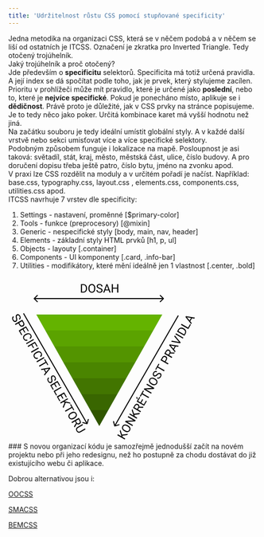 ```yaml
---
title: 'Udržitelnost růstu CSS pomocí stupňované specificity'
---
```


Jedna metodika na organizaci CSS, která se v něčem podobá a v něčem se liší od ostatních je ITCSS. Označení je zkratka pro Inverted Triangle. Tedy otočený trojúhelník.
<br>
Jaký trojúhelník a proč otočený?
<br>
Jde především o **specificitu** selektorů. Specificita má totiž určená pravidla. A její index se dá spočítat podle toho, jak je prvek, který stylujeme zacílen. Prioritu v prohlížeči může mít pravidlo, které je určené jako **poslední**, nebo to, které je **nejvíce specifické**. Pokud je ponecháno místo, aplikuje se i **dědičnost**. Právě proto je důležité, jak v CSS prvky na stránce popisujeme.
<br>
Je to tedy něco jako poker. Určitá kombinace karet má vyšší hodnotu než jiná.
<br>
Na začátku souboru je tedy ideální umístit globální styly. A v každé další vrstvě nebo sekci umisťovat více a více specifické selektory.
<br>
Podobným způsobem funguje i lokalizace na mapě. Posloupnost je asi taková: světadíl, stát, kraj, město, městská část, ulice, číslo budovy. A pro doručení dopisu třeba ještě patro, číslo bytu, jméno na zvonku apod.
<br>
V praxi lze CSS rozdělit na moduly a v určitém pořadí je načíst. Například: base.css, typography.css, layout.css , elements.css, components.css, utilities.css apod.
<br>
ITCSS navrhuje 7 vrstev dle specificity:
1. Settings - nastavení, proměnné [$primary-color]
2. Tools - funkce (preprocesory) [@mixin]
3. Generic - nespecifické styly [body, main, nav, header]
4. Elements - základní styly HTML prvků [h1, p, ul]
5. Objects - layouty [.container]
6. Components - UI komponenty [.card, .info-bar]
7. Utilities - modifikátory, které mění ideálně jen 1 vlastnost [.center, .bold]

<svg width="382" height="332" viewBox="0 0 191 166" fill="none" xmlns="http://www.w3.org/2000/svg">
<path d="M106.517 149.981C106.589 150.247 106.863 150.406 107.129 150.334L111.476 149.169C111.743 149.098 111.901 148.824 111.83 148.557C111.758 148.29 111.484 148.132 111.217 148.204L107.354 149.239L106.318 145.375C106.247 145.108 105.973 144.95 105.706 145.022C105.439 145.093 105.281 145.367 105.352 145.634L106.517 149.981ZM170.567 38.75L106.567 149.601L107.433 150.101L171.433 39.25L170.567 38.75Z" fill="black"/>
<path d="M114.67 159.623L115.087 161.068L117.584 162.51L117.021 163.484L109.633 159.218L110.196 158.244L113.849 160.354L112.091 154.961L112.771 153.784L114.355 158.575L120.291 157.821L119.617 158.988L114.67 159.623ZM120.515 149.453C121.239 149.871 121.801 150.358 122.202 150.914C122.599 151.468 122.811 152.05 122.837 152.661C122.864 153.271 122.705 153.874 122.361 154.47C122.025 155.052 121.585 155.485 121.041 155.771C120.494 156.055 119.884 156.17 119.212 156.116C118.538 156.056 117.851 155.828 117.15 155.433L116.617 155.125C115.907 154.715 115.351 154.229 114.949 153.668C114.547 153.106 114.332 152.518 114.304 151.902C114.275 151.28 114.428 150.679 114.764 150.097C115.106 149.505 115.55 149.067 116.098 148.783C116.644 148.494 117.259 148.385 117.944 148.456C118.626 148.525 119.328 148.767 120.048 149.183L120.515 149.453ZM119.478 150.146C118.602 149.641 117.829 149.429 117.159 149.511C116.486 149.591 115.967 149.948 115.601 150.58C115.246 151.196 115.201 151.817 115.466 152.444C115.73 153.065 116.275 153.621 117.101 154.112L117.644 154.425C118.493 154.916 119.264 155.124 119.956 155.05C120.647 154.971 121.173 154.618 121.534 153.992C121.897 153.363 121.95 152.744 121.693 152.135C121.432 151.525 120.876 150.967 120.026 150.463L119.478 150.146ZM128.093 144.308L127.527 145.287L119.686 145.72L125.38 149.007L124.814 149.986L117.426 145.721L117.992 144.741L125.864 144.313L120.145 141.012L120.704 140.042L128.093 144.308ZM126.74 138.717L127.158 140.162L129.654 141.603L129.092 142.578L121.703 138.312L122.266 137.338L125.919 139.447L124.161 134.055L124.841 132.877L126.425 137.669L132.361 136.915L131.687 138.082L126.74 138.717ZM131.429 131.627L130.427 133.362L133.416 135.088L132.85 136.067L125.462 131.802L126.874 129.356C127.355 128.524 127.913 127.994 128.55 127.766C129.189 127.535 129.87 127.628 130.594 128.046C131.054 128.312 131.383 128.668 131.58 129.116C131.779 129.56 131.835 130.053 131.748 130.593L135.886 130.669L135.947 130.704L135.344 131.749L131.429 131.627ZM129.63 132.902L130.495 131.405C130.774 130.922 130.871 130.465 130.784 130.037C130.7 129.605 130.448 129.268 130.029 129.025C129.572 128.762 129.143 128.697 128.741 128.83C128.341 128.96 127.991 129.281 127.691 129.793L126.829 131.285L129.63 132.902ZM135.547 123.51L133.698 126.712L136.317 128.224L138.464 124.505L139.261 124.965L136.551 129.658L129.162 125.393L131.843 120.75L132.645 121.213L130.527 124.881L132.901 126.252L134.75 123.05L135.547 123.51ZM128.707 121.47L129.364 120.333L130.07 122.554L129.634 123.31L128.707 121.47ZM136.38 114.743L135.009 117.118L141.596 120.92L141.036 121.889L134.45 118.087L133.081 120.456L132.28 119.994L135.578 114.28L136.38 114.743ZM146.878 111.771L146.312 112.751L138.472 113.183L144.165 116.47L143.6 117.449L136.211 113.184L136.777 112.204L144.649 111.777L138.93 108.475L139.49 107.506L146.878 111.771ZM147.702 102.362C148.426 102.78 148.989 103.267 149.389 103.823C149.787 104.378 149.998 104.96 150.025 105.571C150.051 106.181 149.892 106.784 149.549 107.38C149.213 107.961 148.773 108.395 148.229 108.681C147.682 108.965 147.072 109.08 146.399 109.025C145.726 108.966 145.039 108.738 144.338 108.343L143.805 108.035C143.095 107.625 142.538 107.139 142.136 106.578C141.734 106.016 141.519 105.428 141.491 104.812C141.462 104.19 141.616 103.589 141.952 103.007C142.293 102.415 142.738 101.977 143.285 101.693C143.831 101.404 144.447 101.295 145.132 101.365C145.814 101.434 146.515 101.677 147.236 102.093L147.702 102.362ZM146.666 103.056C145.79 102.55 145.017 102.339 144.347 102.421C143.673 102.501 143.154 102.858 142.789 103.49C142.433 104.106 142.388 104.727 142.653 105.354C142.917 105.975 143.462 106.531 144.288 107.022L144.831 107.335C145.68 107.826 146.451 108.034 147.143 107.96C147.834 107.88 148.36 107.528 148.722 106.902C149.085 106.273 149.138 105.654 148.88 105.045C148.619 104.434 148.064 103.877 147.214 103.373L146.666 103.056ZM149.965 98.8179C149.243 99.5148 148.597 99.9538 148.028 100.135C147.457 100.311 146.915 100.25 146.401 99.9532C145.819 99.6173 145.472 99.1082 145.361 98.426C145.248 97.7384 145.407 97.0225 145.836 96.2783C146.129 95.7709 146.488 95.3759 146.913 95.0934C147.34 94.8075 147.788 94.6559 148.258 94.6386C148.73 94.6179 149.171 94.7257 149.58 94.9621L149.015 95.9414C148.568 95.6836 148.136 95.6235 147.718 95.7612C147.297 95.8969 146.937 96.2236 146.638 96.7412C146.361 97.2216 146.25 97.6586 146.307 98.0523C146.363 98.4406 146.578 98.7432 146.954 98.96C147.255 99.1338 147.584 99.1544 147.94 99.0218C148.295 98.8838 148.735 98.5585 149.261 98.0458C149.789 97.5297 150.257 97.1597 150.666 96.9357C151.074 96.7064 151.464 96.589 151.837 96.5834C152.212 96.5744 152.588 96.6783 152.963 96.8951C153.562 97.2408 153.908 97.7515 154 98.4274C154.089 99.1012 153.908 99.8289 153.457 100.61C153.164 101.118 152.794 101.536 152.347 101.864C151.897 102.191 151.434 102.376 150.957 102.421C150.482 102.463 150.029 102.359 149.6 102.111L150.165 101.132C150.612 101.39 151.06 101.43 151.51 101.252C151.958 101.069 152.342 100.702 152.66 100.15C152.957 99.6362 153.08 99.1815 153.028 98.7864C152.977 98.3913 152.77 98.0893 152.408 97.8803C152.046 97.6713 151.694 97.637 151.351 97.7775C151.005 97.916 150.543 98.2627 149.965 98.8179ZM151.925 87.8181L150.554 90.1929L157.141 93.9957L156.581 94.9649L149.994 91.1622L148.626 93.5319L147.825 93.069L151.123 87.3553L151.925 87.8181ZM158.186 85.5058L161.078 87.1757L160.516 88.15L153.127 83.8844L154.7 81.1595C155.167 80.3509 155.739 79.8375 156.415 79.6191C157.094 79.3973 157.773 79.4827 158.453 79.8752C159.17 80.2893 159.593 80.8336 159.722 81.5081C159.85 82.1773 159.673 82.9297 159.191 83.7653L158.186 85.5058ZM157.389 85.0458L158.4 83.2952C158.7 82.7742 158.809 82.3047 158.726 81.8867C158.639 81.4667 158.364 81.1229 157.9 80.8554C157.461 80.6015 157.029 80.537 156.605 80.6621C156.181 80.7871 155.824 81.0886 155.534 81.5665L154.492 83.373L157.389 85.0458ZM162.876 77.1586L161.874 78.8941L164.863 80.6196L164.298 81.599L156.909 77.3334L158.322 74.8875C158.802 74.0553 159.361 73.5253 159.997 73.2975C160.636 73.0664 161.317 73.1598 162.041 73.5777C162.501 73.8434 162.83 74.2 163.027 74.6476C163.226 75.0918 163.282 75.5843 163.196 76.1251L167.334 76.2002L167.394 76.2354L166.791 77.2807L162.876 77.1586ZM161.078 78.4341L161.942 76.9372C162.221 76.4534 162.318 75.9972 162.232 75.5685C162.147 75.1364 161.895 74.7993 161.476 74.5571C161.019 74.2934 160.59 74.2283 160.188 74.3617C159.788 74.4917 159.438 74.8128 159.138 75.3251L158.277 76.8169L161.078 78.4341ZM168.425 69.997L166.638 73.0924L168.165 74.9008L167.585 75.9056L161.825 68.8186L162.318 67.9661L171.338 69.4053L170.761 70.4049L168.425 69.997ZM166.006 72.3352L167.456 69.8234L163.274 69.0867L166.006 72.3352ZM171.772 65.6643L166.897 60.0349L167.512 58.9692L173.318 65.975L172.82 66.8377L163.853 65.3071L164.465 64.2466L171.772 65.6643ZM176.078 61.195L175.516 62.1692L168.127 57.9036L168.69 56.9293L176.078 61.195ZM177.109 59.4088L169.721 55.1432L170.925 53.0576C171.296 52.4148 171.766 51.9285 172.336 51.5987C172.905 51.2689 173.529 51.1217 174.208 51.1572C174.888 51.1893 175.57 51.3999 176.251 51.7891L176.723 52.0616C177.42 52.4639 177.953 52.9518 178.321 53.5251C178.691 54.0951 178.872 54.7115 178.864 55.3743C178.857 56.0337 178.666 56.6969 178.29 57.3638L177.109 59.4088ZM171.085 54.6318L176.875 57.9746L177.467 56.9495C177.9 56.1985 178.004 55.4802 177.777 54.7946C177.553 54.1056 177.009 53.512 176.146 53.014L175.715 52.765C174.876 52.2806 174.111 52.1025 173.419 52.2307C172.725 52.3536 172.166 52.7751 171.742 53.4951L171.085 54.6318ZM180.816 51.1495L182.837 47.6482L183.634 48.1082L181.047 52.5888L173.659 48.3232L174.224 47.3439L180.816 51.1495ZM184.761 41.7023L182.974 44.7977L184.501 46.6062L183.921 47.6109L178.161 40.5239L178.654 39.6714L187.674 41.1106L187.097 42.1103L184.761 41.7023ZM182.342 44.0405L183.792 41.5287L179.61 40.792L182.342 44.0405Z" fill="black"/>
<path d="M7.6433 41.6331C7.40106 40.6589 7.34381 39.88 7.47155 39.2966C7.60462 38.7146 7.92826 38.2751 8.44246 37.9782C9.02432 37.6423 9.63849 37.5967 10.285 37.8414C10.9368 38.0875 11.4775 38.5827 11.9072 39.327C12.2002 39.8344 12.3628 40.3427 12.3951 40.8517C12.4294 41.3642 12.3365 41.8283 12.1164 42.244C11.8983 42.6631 11.5846 42.9909 11.1752 43.2272L10.6098 42.2478C11.0564 41.99 11.3245 41.6458 11.4141 41.2151C11.5072 40.7825 11.4043 40.3074 11.1054 39.7899C10.8281 39.3095 10.5047 38.9955 10.1354 38.8479C9.77132 38.7018 9.40155 38.7371 9.02605 38.9539C8.72497 39.1277 8.5428 39.402 8.47954 39.7768C8.42162 40.1531 8.48316 40.6972 8.66414 41.4091C8.84708 42.1244 8.93329 42.7151 8.92277 43.1812C8.91758 43.6488 8.82414 44.0456 8.64245 44.3715C8.46271 44.7008 8.18508 44.9738 7.80958 45.1906C7.2108 45.5363 6.59566 45.5803 5.96416 45.3224C5.33604 45.0626 4.7964 44.542 4.34522 43.7605C4.05226 43.2531 3.87523 42.7238 3.81415 42.1727C3.75645 41.6196 3.82741 41.1254 4.02703 40.6899C4.22861 40.2577 4.54421 39.9177 4.97384 39.6696L5.53927 40.649C5.09272 40.9068 4.83393 41.275 4.7629 41.7535C4.69721 42.2335 4.82354 42.7491 5.1419 43.3006C5.43878 43.8148 5.77118 44.1483 6.13913 44.3012C6.50707 44.4542 6.87203 44.4261 7.234 44.2172C7.59597 44.0082 7.80182 43.7202 7.85155 43.3532C7.90465 42.9842 7.83524 42.4109 7.6433 41.6331ZM10.1106 46.8324L7.2182 48.5023L6.6557 47.528L14.044 43.2624L15.6172 45.9873C16.084 46.7958 16.2429 47.5476 16.0938 48.2425C15.9468 48.9409 15.5332 49.4864 14.8533 49.8789C14.1361 50.293 13.4531 50.3874 12.8043 50.1621C12.1608 49.9382 11.5979 49.4084 11.1155 48.5729L10.1106 46.8324ZM10.9073 46.3724L11.918 48.1231C12.2188 48.644 12.571 48.9729 12.9748 49.1097C13.3819 49.2445 13.8172 49.1781 14.2806 48.9105C14.7204 48.6566 14.9921 48.3148 15.0959 47.8851C15.1996 47.4553 15.1168 46.9956 14.8477 46.506L13.8047 44.6995L10.9073 46.3724ZM16.267 56.2886L14.4184 53.0867L11.8 54.5984L13.9475 58.3179L13.1508 58.7779L10.4409 54.0841L17.8291 49.8185L20.5098 54.4615L19.708 54.9244L17.5899 51.2556L15.2151 52.6267L17.0637 55.8286L16.267 56.2886ZM19.3331 64.0718C18.4989 64.4316 17.728 64.491 17.0205 64.25C16.3184 64.0103 15.7349 63.488 15.27 62.6828C14.7661 61.81 14.6747 60.9291 14.9959 60.0401C15.319 59.1544 16.0049 58.4088 17.0536 57.8033L17.764 57.3932C18.4507 56.9967 19.1249 56.7698 19.7865 56.7126C20.4501 56.6588 21.0504 56.7768 21.5876 57.0665C22.1281 57.3544 22.5693 57.7943 22.9111 58.3863C23.3642 59.1711 23.5076 59.9273 23.3413 60.6548C23.1783 61.3804 22.7319 62.0057 22.0022 62.5308L21.4367 61.5514C21.9765 61.127 22.2963 60.6965 22.3962 60.26C22.4979 59.8269 22.4023 59.3566 22.1093 58.8492C21.75 58.2267 21.2377 57.8707 20.5725 57.7811C19.9093 57.6949 19.1532 57.8969 18.3041 58.3872L17.5886 58.8003C16.7868 59.2632 16.2458 59.7988 15.9656 60.4071C15.6853 61.0155 15.719 61.6207 16.0667 62.2229C16.3792 62.7641 16.7402 63.1082 17.1498 63.2552C17.5648 63.4035 18.104 63.3493 18.7676 63.0924L19.3331 64.0718ZM18.3627 67.8052L17.8002 66.8309L25.1885 62.5653L25.751 63.5395L18.3627 67.8052ZM25.0093 71.7823L23.2193 68.6818L19.9565 70.5656L19.394 69.5914L26.7823 65.3257L29.4248 69.9028L28.6231 70.3657L26.543 66.7629L24.016 68.2219L25.806 71.3223L25.0093 71.7823ZM23.3139 76.3809L22.7514 75.4066L30.1397 71.141L30.7022 72.1152L23.3139 76.3809ZM29.8272 82.2482C28.993 82.608 28.2222 82.6674 27.5147 82.4263C26.8125 82.1867 26.229 81.6644 25.7642 80.8592C25.2603 79.9864 25.1689 79.1055 25.49 78.2164C25.8131 77.3308 26.499 76.5852 27.5477 75.9797L28.2582 75.5696C28.9449 75.1731 29.6191 74.9462 30.2806 74.889C30.9442 74.8352 31.5445 74.9532 32.0817 75.2429C32.6223 75.5308 33.0634 75.9707 33.4052 76.5627C33.8584 77.3475 34.0017 78.1037 33.8354 78.8312C33.6724 79.5568 33.2261 80.1821 32.4963 80.7071L31.9309 79.7278C32.4707 79.3034 32.7905 78.8729 32.8903 78.4364C32.9921 78.0033 32.8964 77.533 32.6035 77.0256C32.2441 76.4031 31.7318 76.0471 31.0667 75.9575C30.4035 75.8713 29.6473 76.0733 28.7982 76.5636L28.0827 76.9767C27.281 77.4395 26.74 77.9752 26.4597 78.5835C26.1795 79.1919 26.2132 79.7971 26.5608 80.3993C26.8733 80.9405 27.2344 81.2846 27.644 81.4315C28.0589 81.5799 28.5982 81.5257 29.2618 81.2688L29.8272 82.2482ZM28.8569 85.9816L28.2944 85.0073L35.6826 80.7417L36.2451 81.7159L28.8569 85.9816ZM39.334 88.9176L37.9629 86.5428L31.3764 90.3455L30.8168 89.3763L37.4034 85.5736L36.0352 83.2038L36.8369 82.741L40.1358 88.4547L39.334 88.9176ZM37.4297 96.3769L35.6425 93.2816L33.3129 93.6997L32.7328 92.6949L41.75 91.2507L42.2422 92.1032L36.4858 99.1952L35.9086 98.1956L37.4297 96.3769ZM36.6142 93.113L38.0644 95.6248L40.7935 92.3713L36.6142 93.113ZM43.0984 103.043C42.8561 102.069 42.7989 101.29 42.9266 100.707C43.0597 100.125 43.3833 99.6851 43.8975 99.3882C44.4794 99.0523 45.0936 99.0067 45.74 99.2514C46.3918 99.4975 46.9326 99.9927 47.3623 100.737C47.6552 101.244 47.8179 101.753 47.8502 102.262C47.8844 102.774 47.7915 103.238 47.5715 103.654C47.3534 104.073 47.0397 104.401 46.6303 104.637L46.0649 103.658C46.5114 103.4 46.7795 103.056 46.8692 102.625C46.9622 102.193 46.8593 101.717 46.5605 101.2C46.2832 100.719 45.9598 100.406 45.5904 100.258C45.2264 100.112 44.8566 100.147 44.4811 100.364C44.18 100.538 43.9979 100.812 43.9346 101.187C43.8767 101.563 43.9382 102.107 44.1192 102.819C44.3022 103.534 44.3884 104.125 44.3778 104.591C44.3727 105.059 44.2792 105.456 44.0975 105.781C43.9178 106.111 43.6402 106.384 43.2647 106.601C42.6659 106.946 42.0507 106.99 41.4192 106.732C40.7911 106.473 40.2515 105.952 39.8003 105.171C39.5073 104.663 39.3303 104.134 39.2692 103.583C39.2115 103.03 39.2825 102.535 39.4821 102.1C39.6837 101.668 39.9993 101.328 40.4289 101.08L40.9943 102.059C40.5478 102.317 40.289 102.685 40.218 103.163C40.1523 103.643 40.2786 104.159 40.597 104.711C40.8939 105.225 41.2263 105.558 41.5942 105.711C41.9621 105.864 42.3271 105.836 42.6891 105.627C43.051 105.418 43.2569 105.13 43.3066 104.763C43.3597 104.394 43.2903 103.821 43.0984 103.043ZM47.937 111.143L46.0883 107.941L43.4699 109.452L45.6174 113.172L44.8207 113.632L42.1108 108.938L49.4991 104.672L52.1797 109.315L51.378 109.778L49.2598 106.11L46.885 107.481L48.7336 110.683L47.937 111.143ZM46.883 115.364L48.9045 118.865L48.1078 119.325L45.5209 114.845L52.9092 110.579L53.4746 111.558L46.883 115.364ZM54.5756 122.641L52.727 119.439L50.1086 120.951L52.2561 124.67L51.4594 125.13L48.7494 120.437L56.1377 116.171L58.8184 120.814L58.0166 121.277L55.8985 117.608L53.5237 118.979L55.3723 122.181L54.5756 122.641ZM56.6789 126.237L55.2187 125.876L52.7221 127.317L52.1596 126.343L59.5479 122.077L60.1104 123.052L56.4568 125.161L62.0059 126.335L62.6856 127.512L57.744 126.488L55.4291 132.006L54.7553 130.839L56.6789 126.237ZM65.4551 134.161L64.084 131.786L57.4975 135.589L56.9379 134.619L63.5244 130.817L62.1563 128.447L62.958 127.984L66.2569 133.698L65.4551 134.161ZM66.1563 142.606C65.4323 143.024 64.7294 143.267 64.0475 143.336C63.369 143.403 62.7588 143.295 62.2168 143.013C61.6748 142.73 61.2319 142.291 60.8882 141.696C60.5523 141.114 60.3965 140.516 60.4209 139.902C60.4487 139.286 60.6542 138.701 61.0374 138.146C61.4259 137.592 61.9667 137.111 62.6596 136.702L63.1924 136.394C63.9028 135.984 64.6017 135.745 65.2889 135.677C65.9761 135.61 66.5934 135.718 67.1407 136.002C67.6934 136.287 68.1376 136.721 68.4736 137.303C68.8154 137.895 68.9724 138.499 68.9446 139.115C68.9222 139.732 68.7089 140.32 68.3049 140.878C67.9043 141.434 67.3437 141.92 66.6231 142.336L66.1563 142.606ZM66.0737 141.361C66.9499 140.855 67.5198 140.291 67.7835 139.67C68.0506 139.047 68.0015 138.419 67.6363 137.786C67.2808 137.171 66.7655 136.821 66.0902 136.737C65.4202 136.655 64.6662 136.849 63.8281 137.319L63.2852 137.633C62.4361 138.123 61.8705 138.686 61.5884 139.323C61.3117 139.961 61.354 140.592 61.7153 141.218C62.0786 141.848 62.5882 142.203 63.2441 142.284C63.9034 142.364 64.6639 142.161 65.5256 141.677L66.0737 141.361ZM68.0976 147.046L67.0957 145.311L64.1069 147.036L63.5414 146.057L70.9297 141.791L72.3418 144.237C72.8223 145.069 73.002 145.818 72.8809 146.483C72.7618 147.152 72.3403 147.695 71.6163 148.113C71.1562 148.379 70.6831 148.485 70.1969 148.432C69.7126 148.383 69.258 148.185 68.833 147.839L66.699 151.385L66.6381 151.421L66.0346 150.375L68.0976 147.046ZM67.8923 144.851L68.7566 146.348C69.0359 146.832 69.3827 147.143 69.7971 147.283C70.2135 147.426 70.6314 147.376 71.0509 147.134C71.5076 146.87 71.7786 146.531 71.864 146.117C71.9513 145.705 71.8482 145.242 71.5547 144.725L70.6934 143.234L67.8923 144.851ZM77.6328 153.402L72.6092 156.302C71.9104 156.701 71.2134 156.81 70.5183 156.63C69.8251 156.452 69.2366 156.007 68.7528 155.294L68.5933 155.041C68.1265 154.233 67.9726 153.462 68.1317 152.73C68.2907 151.998 68.7505 151.408 69.5112 150.959L74.5449 148.053L75.1016 149.017L70.0983 151.906C69.5638 152.215 69.2326 152.602 69.1049 153.068C68.9805 153.532 69.0755 154.037 69.3899 154.581C69.7083 155.133 70.0986 155.469 70.5609 155.59C71.0251 155.714 71.5245 155.622 72.059 155.314L77.0674 152.422L77.6328 153.402Z" fill="black"/>
<path d="M79.1254 148.163C79.3921 148.235 79.6663 148.077 79.7378 147.81L80.9025 143.463C80.9739 143.196 80.8156 142.922 80.5489 142.851C80.2822 142.779 80.008 142.938 79.9365 143.204L78.9013 147.068L75.0376 146.033C74.7708 145.961 74.4967 146.12 74.4252 146.386C74.3537 146.653 74.512 146.927 74.7787 146.999L79.1254 148.163ZM14.8218 37.0792L78.8218 147.93L79.6878 147.43L15.6878 36.5792L14.8218 37.0792Z" fill="black"/>
<path d="M156.354 22.3535C156.549 22.1582 156.549 21.8417 156.354 21.6464L153.172 18.4644C152.976 18.2692 152.66 18.2692 152.464 18.4644C152.269 18.6597 152.269 18.9763 152.464 19.1715L155.293 22L152.464 24.8284C152.269 25.0236 152.269 25.3402 152.464 25.5355C152.66 25.7308 152.976 25.7308 153.172 25.5355L156.354 22.3535ZM28 22.5L156 22.5L156 21.5L28 21.5L28 22.5Z" fill="black"/>
<path d="M72.9902 16V7.46875H75.3984C76.1406 7.46875 76.7969 7.63281 77.3672 7.96094C77.9375 8.28906 78.377 8.75586 78.6855 9.36133C78.998 9.9668 79.1562 10.6621 79.1602 11.4473V11.9922C79.1602 12.7969 79.0039 13.502 78.6914 14.1074C78.3828 14.7129 77.9395 15.1777 77.3613 15.502C76.7871 15.8262 76.1172 15.9922 75.3516 16H72.9902ZM74.1152 8.39453V15.0801H75.2988C76.166 15.0801 76.8398 14.8105 77.3203 14.2715C77.8047 13.7324 78.0469 12.9648 78.0469 11.9688V11.4707C78.0469 10.502 77.8184 9.75 77.3613 9.21484C76.9082 8.67578 76.2637 8.40234 75.4277 8.39453H74.1152ZM87.4277 12.0098C87.4277 12.8457 87.2871 13.5762 87.0059 14.2012C86.7246 14.8223 86.3262 15.2969 85.8105 15.625C85.2949 15.9531 84.6934 16.1172 84.0059 16.1172C83.334 16.1172 82.7383 15.9531 82.2188 15.625C81.6992 15.293 81.2949 14.8223 81.0059 14.2129C80.7207 13.5996 80.5742 12.8906 80.5664 12.0859V11.4707C80.5664 10.6504 80.709 9.92578 80.9941 9.29688C81.2793 8.66797 81.6816 8.1875 82.2012 7.85547C82.7246 7.51953 83.3223 7.35156 83.9941 7.35156C84.6777 7.35156 85.2793 7.51758 85.7988 7.84961C86.3223 8.17773 86.7246 8.65625 87.0059 9.28516C87.2871 9.91016 87.4277 10.6387 87.4277 11.4707V12.0098ZM86.3086 11.459C86.3086 10.4473 86.1055 9.67188 85.6992 9.13281C85.293 8.58984 84.7246 8.31836 83.9941 8.31836C83.2832 8.31836 82.7227 8.58984 82.3125 9.13281C81.9062 9.67188 81.6973 10.4219 81.6855 11.3828V12.0098C81.6855 12.9902 81.8906 13.7617 82.3008 14.3242C82.7148 14.8828 83.2832 15.1621 84.0059 15.1621C84.7324 15.1621 85.2949 14.8984 85.6934 14.3711C86.0918 13.8398 86.2969 13.0801 86.3086 12.0918V11.459ZM91.6289 12.1973C90.6641 11.9199 89.9609 11.5801 89.5195 11.1777C89.082 10.7715 88.8633 10.2715 88.8633 9.67773C88.8633 9.00586 89.1309 8.45117 89.666 8.01367C90.2051 7.57227 90.9043 7.35156 91.7637 7.35156C92.3496 7.35156 92.8711 7.46484 93.3281 7.69141C93.7891 7.91797 94.1445 8.23047 94.3945 8.62891C94.6484 9.02734 94.7754 9.46289 94.7754 9.93555H93.6445C93.6445 9.41992 93.4805 9.01562 93.1523 8.72266C92.8242 8.42578 92.3613 8.27734 91.7637 8.27734C91.209 8.27734 90.7754 8.40039 90.4629 8.64648C90.1543 8.88867 90 9.22656 90 9.66016C90 10.0078 90.1465 10.3027 90.4395 10.5449C90.7363 10.7832 91.2383 11.002 91.9453 11.2012C92.6562 11.4004 93.2109 11.6211 93.6094 11.8633C94.0117 12.1016 94.3086 12.3809 94.5 12.7012C94.6953 13.0215 94.793 13.3984 94.793 13.832C94.793 14.5234 94.5234 15.0781 93.9844 15.4961C93.4453 15.9102 92.7246 16.1172 91.8223 16.1172C91.2363 16.1172 90.6895 16.0059 90.1816 15.7832C89.6738 15.5566 89.2812 15.248 89.0039 14.8574C88.7305 14.4668 88.5938 14.0234 88.5938 13.5273H89.7246C89.7246 14.043 89.9141 14.4512 90.293 14.752C90.6758 15.0488 91.1855 15.1973 91.8223 15.1973C92.416 15.1973 92.8711 15.0762 93.1875 14.834C93.5039 14.5918 93.6621 14.2617 93.6621 13.8438C93.6621 13.4258 93.5156 13.1035 93.2227 12.877C92.9297 12.6465 92.3984 12.4199 91.6289 12.1973ZM100.951 13.7734H97.377L96.5742 16H95.4141L98.6719 7.46875H99.6562L102.92 16H101.766L100.951 13.7734ZM97.7168 12.8477H100.617L99.1641 8.85742L97.7168 12.8477ZM110.625 16H109.494V12.0566H105.193V16H104.068V7.46875H105.193V11.1367H109.494V7.46875H110.625V16Z" fill="black"/>
<mask id="mask0" mask-type="alpha" maskUnits="userSpaceOnUse" x="27" y="37" width="129" height="113">
<path d="M91.5 150L27.8471 37.5L155.153 37.5L91.5 150Z" fill="white"/>
</mask>
<g mask="url(#mask0)">
<rect x="28" y="38" width="128" height="16" fill="#64B300"/>
<rect x="28" y="54" width="128" height="16" fill="#5BA300"/>
<rect x="28" y="70" width="128" height="16" fill="#539400"/>
<rect x="28" y="86" width="128" height="16" fill="#4A8500"/>
<rect x="28" y="102" width="128" height="16" fill="#427500"/>
<rect x="28" y="118" width="128" height="16" fill="#396600"/>
<rect x="28" y="134" width="128" height="16" fill="#305500"/>
</g>
<path d="M25.6464 21.6464C25.4512 21.8417 25.4512 22.1583 25.6464 22.3536L28.8284 25.5355C29.0237 25.7308 29.3403 25.7308 29.5355 25.5355C29.7308 25.3403 29.7308 25.0237 29.5355 24.8284L26.7071 22L29.5355 19.1716C29.7308 18.9763 29.7308 18.6597 29.5355 18.4645C29.3403 18.2692 29.0237 18.2692 28.8284 18.4645L25.6464 21.6464ZM28 21.5H26V22.5H28V21.5Z" fill="black"/>
</svg>


<br>
### S novou organizací kódu je samozřejmě jednodušší začít na novém projektu nebo při jeho redesignu, než ho postupně za chodu dostávat do již existujícího webu či aplikace.

Dobrou alternativou jsou i:

[OOCSS](http://blog-svobodaweb-cz.loc/objektove-orientovane-css)

[SMACSS](http://blog-svobodaweb-cz.loc/skalovatelna-a-modularni-architektura-css)

[BEMCSS](http://blog-svobodaweb-cz.loc/tvorba-css-jmen-metodou-bem)